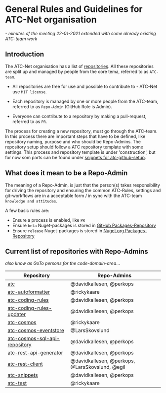 # General Rules and Guidelines for ATC-Net organisation

*- minutes of the meeting 22-01-2021 extended with some already existing ATC-team work*


## Introduction

The ATC-Net organisation has a list of [repositories](https://github.com/atc-net).
All these repositories are split up and managed by people from the core tema, referred to as `ATC-team`.

* All repositories are free for use and possible to contribute to - ATC-Net use `MIT license`.

* Each repository is managed by one or more people from the ATC-team, referred to as `Repo-Admin` (GitHub Role is Admin).

* Everyone can contribute to a repository by making a pull-request, referred to as `PR`.

The process for creating a new repository, must go through the ATC-team. In this process there are important steps that have to be defined, like repository naming, purpose and who should be Repo-Admins. The repository setup should follow a ATC repository template with some settings.
This process and repository template is under 'construction', but for now som parts can be found under [snippets for atc-github-setup](https://github.com/atc-net/atc-snippets/tree/main/atc-github-setup).


## What does it mean to be a Repo-Admin

The meaning of a Repo-Admin, is just that the person(s) takes responsibility for driving the repository and ensuring the common ATC-Rules, settings and git-workflows are in a acceptable form / in sync with the ATC-team `knowledge and attitudes`.

A few basic rules are:
* Ensure a process is enabled, like `PR`
* Ensure `beta` Nuget-packages is stored in [GitHub Packages-Repository](https://github.com/orgs/atc-net/packages)
* Ensure `release` Nuget-packages is stored in [Nuget.org Packages-Repository](https://www.nuget.org/packages?q=atc-net)


## Current list of repositories with Repo-Admins

*also know as GoTo persons for the code-domain-area*...

| Repository | Repo-Admins |
| ---------- | ----------- |
| [atc](https://github.com/atc-net/atc) | @davidkallesen, @perkops |
| [atc-autoformatter](https://github.com/atc-net/atc-autoformatter) | @rickykaare |
| [atc-coding-rules](https://github.com/atc-net/atc-coding-rules) | @davidkallesen, @perkops |
| [atc-coding-rules-updater](https://github.com/atc-net/atc-coding-rules-updater) | @davidkallesen, @perkops |
| [atc-cosmos](https://github.com/atc-net/atc-cosmos) | @rickykaare |
| [atc-cosmos-eventstore](https://github.com/atc-net/atc-cosmos-eventstore) | @LarsSkovslund |
| [atc-cosmos-sql-api-repository](https://github.com/atc-net/atc-cosmos-sql-api-repository) | @davidkallesen, @perkops |
| [atc-rest-api-generator](https://github.com/atc-net/atc-rest-api-generator) | @davidkallesen, @perkops |
| [atc-rest-client](https://github.com/atc-net/atc-rest-api-generator) | @davidkallesen, @perkops, @LarsSkovslund, @egil  |
| [atc-snippets](https://github.com/atc-net/atc-snippets) | @davidkallesen, @perkops |
| [atc-test](https://github.com/atc-net/atc-test) | @rickykaare |
